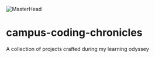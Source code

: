 ![MasterHead](https://www.google.com/url?sa=i&url=https%3A%2F%2Fdisrupt-africa.com%2F2016%2F05%2F12%2Fwethinkcode_-selects-1st-cohort-of-120%2F&psig=AOvVaw2lJp1eofwhRH3q1F4LF46N&ust=1710789061108000&source=images&cd=vfe&opi=89978449&ved=0CBMQjRxqFwoTCMDM_ISA_IQDFQAAAAAdAAAAABAE)

# campus-coding-chronicles
A collection of projects crafted during my learning odyssey
